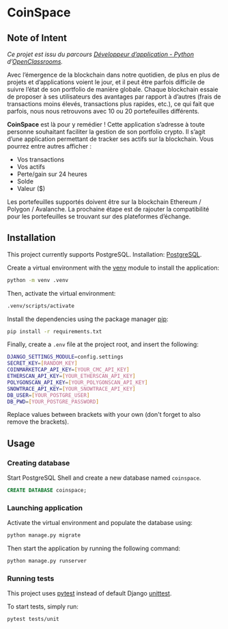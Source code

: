 # CoinSpace

## Note of Intent

*Ce projet est issu du parcours [Développeur d’application - Python](https://openclassrooms.com/fr/paths/518-developpeur-dapplication-python)
d’[OpenClassrooms](https://openclassrooms.com/).*

Avec l’émergence de la blockchain dans notre quotidien, de plus en plus de projets et d’applications voient le jour, et il peut être parfois difficile de suivre l’état de son portfolio de manière globale.
Chaque blockchain essaie de proposer à ses utilisateurs des avantages par rapport à d’autres (frais de transactions moins élevés, transactions plus rapides, etc.), ce qui fait que parfois, nous nous retrouvons avec 10 ou 20 portefeuilles différents.

**CoinSpace** est là pour y remédier ! Cette application s’adresse à toute personne souhaitant faciliter la gestion de son portfolio crypto.
Il s’agit d’une application permettant de tracker ses actifs sur la blockchain. Vous pourrez entre autres afficher :
- Vos transactions
- Vos actifs
- Perte/gain sur 24 heures
- Solde
- Valeur ($)

Les portefeuilles supportés doivent être sur la blockchain Ethereum / Polygon / Avalanche. La prochaine étape est de rajouter la compatibilité pour les portefeuilles se trouvant sur des plateformes d’échange.

## Installation

This project currently supports PostgreSQL.
Installation: [PostgreSQL](https://www.postgresql.org/download/).

Create a virtual environment with the [venv](https://docs.python.org/3/tutorial/venv.html) module to install the application:
```bash
python -m venv .venv
```

Then, activate the virtual environment:
```bash
.venv/scripts/activate
```

Install the dependencies using the package manager [pip](https://pip.pypa.io/en/stable/):
```bash
pip install -r requirements.txt
```

Finally, create a `.env` file at the project root, and insert the following:
```bash
DJANGO_SETTINGS_MODULE=config.settings
SECRET_KEY=[RANDOM_KEY]
COINMARKETCAP_API_KEY=[YOUR_CMC_API_KEY]
ETHERSCAN_API_KEY=[YOUR_ETHERSCAN_API_KEY]
POLYGONSCAN_API_KEY=[YOUR_POLYGONSCAN_API_KEY]
SNOWTRACE_API_KEY=[YOUR_SNOWTRACE_API_KEY]
DB_USER=[YOUR_POSTGRE_USER]
DB_PWD=[YOUR_POSTGRE_PASSWORD]
```

Replace values between brackets with your own (don't forget to also remove the brackets).

## Usage

### Creating database

Start PostgreSQL Shell and create a new database named `coinspace`.

```sql
CREATE DATABASE coinspace;
```

### Launching application

Activate the virtual environment and populate the database using:
```bash
python manage.py migrate
```

Then start the application by running the following command:
```bash
python manage.py runserver
```

### Running tests

This project uses [pytest](https://docs.pytest.org/en/6.2.x/) instead of default Django [unittest](https://docs.djangoproject.com/fr/4.0/topics/testing/overview/).

To start tests, simply run:
```bash
pytest tests/unit
```